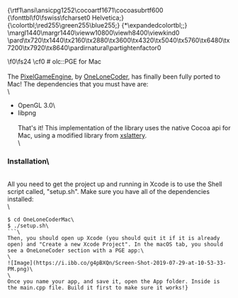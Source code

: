 {\rtf1\ansi\ansicpg1252\cocoartf1671\cocoasubrtf600
{\fonttbl\f0\fswiss\fcharset0 Helvetica;}
{\colortbl;\red255\green255\blue255;}
{\*\expandedcolortbl;;}
\margl1440\margr1440\vieww10800\viewh8400\viewkind0
\pard\tx720\tx1440\tx2160\tx2880\tx3600\tx4320\tx5040\tx5760\tx6480\tx7200\tx7920\tx8640\pardirnatural\partightenfactor0

\f0\fs24 \cf0 # olc::PGE for Mac\
\
The [PixelGameEngine](https://github.com/OneLoneCoder/olcPixelGameEngine), by [OneLoneCoder](https://onelonecoder.com/), has finally been fully ported to Mac! The dependencies that you must have are:\
\
  - OpenGL 3.0\
  - libpng\
\
That's it! This implementation of the library uses the native Cocoa api for Mac, using a modified library from [xslattery](https://github.com/xslattery/Cocoa-OpenGL-Windowing-Lib).\
\
### Installation\
\
All you need to get the project up and running in Xcode is to use the Shell script called, "setup.sh". Make sure you have all of the dependencies installed:\
\
```sh\
$ cd OneLoneCoderMac\
$ ./setup.sh\
```\
Then, you should open up Xcode (you should quit it if it is already open) and "Create a new Xcode Project". In the macOS tab, you should see a OneLoneCoder section with a PGE app:\
\
![Image](https://i.ibb.co/g4pBXQn/Screen-Shot-2019-07-29-at-10-53-33-PM.png)\
\
Once you name your app, and save it, open the App folder. Inside is the main.cpp file. Build it first to make sure it works!}